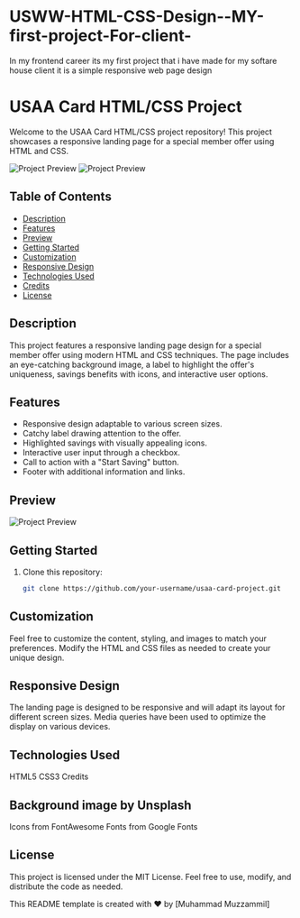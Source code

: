 # USWW-HTML-CSS-Design--MY-first-project-For-client-
In my frontend career its my first project that i have made for my softare house client it is a simple responsive web page design
# USAA Card HTML/CSS Project

Welcome to the USAA Card HTML/CSS project repository! This project showcases a responsive landing page for a special member offer using HTML and CSS.

![Project Preview](Image.png)
![Project Preview](imageMb.png)

## Table of Contents

- [Description](#description)
- [Features](#features)
- [Preview](#preview)
- [Getting Started](#getting-started)
- [Customization](#customization)
- [Responsive Design](#responsive-design)
- [Technologies Used](#technologies-used)
- [Credits](#credits)
- [License](#license)

## Description

This project features a responsive landing page design for a special member offer using modern HTML and CSS techniques. The page includes an eye-catching background image, a label to highlight the offer's uniqueness, savings benefits with icons, and interactive user options.

## Features

- Responsive design adaptable to various screen sizes.
- Catchy label drawing attention to the offer.
- Highlighted savings with visually appealing icons.
- Interactive user input through a checkbox.
- Call to action with a "Start Saving" button.
- Footer with additional information and links.

## Preview

![Project Preview](preview.png)

## Getting Started

1. Clone this repository:

   ```bash
   git clone https://github.com/your-username/usaa-card-project.git
## Customization
Feel free to customize the content, styling, and images to match your preferences. Modify the HTML and CSS files as needed to create your unique design.

## Responsive Design
The landing page is designed to be responsive and will adapt its layout for different screen sizes. Media queries have been used to optimize the display on various devices.

## Technologies Used
HTML5
CSS3
Credits
## Background image by Unsplash
Icons from FontAwesome
Fonts from Google Fonts
## License
This project is licensed under the MIT License. Feel free to use, modify, and distribute the code as needed.

This README template is created with ❤️ by [Muhammad Muzzammil]
